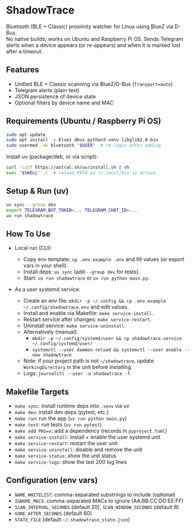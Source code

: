 # ShadowTrace

Bluetooth (BLE + Classic) proximity watcher for Linux using BlueZ via D-Bus.  
No native builds; works on Ubuntu and Raspberry Pi OS. Sends Telegram alerts when a device appears (or re-appears) and when it is marked lost after a timeout.

## Features
- Unified BLE + Classic scanning via BlueZ/D-Bus (`Transport=auto`)
- Telegram alerts (plain text)
- JSON persistence of device state
- Optional filters by device name and MAC

## Requirements (Ubuntu / Raspberry Pi OS)
```bash
sudo apt update
sudo apt install -y bluez dbus python3-venv libglib2.0-bin
sudo usermod -aG bluetooth "$USER"  # re-login after adding
```
Install uv (package/deb, or via script):
```bash
curl -LsSf https://astral.sh/uv/install.sh | sh
exec "$SHELL" -l  # reload PATH so ~/.local/bin is active
```

## Setup & Run (uv)
```bash
uv sync --group dev
export TELEGRAM_BOT_TOKEN=... TELEGRAM_CHAT_ID=...
uv run shadowtrace
```

## How To Use
- Local run (CLI):
  - Copy env template: `cp .env.example .env` and fill values (or export vars in your shell).
  - Install deps: `uv sync` (add `--group dev` for tests).
  - Start: `uv run shadowtrace` or `uv run python main.py`.

- As a user systemd service:
  - Create an env file: `mkdir -p ~/.config && cp .env.example ~/.config/shadowtrace.env` and edit values.
  - Install and enable via Makefile: `make service-install`.
  - Restart service after changes: `make service-restart`.
  - Uninstall service: `make service-uninstall`.
  - Alternatively (manual):
    - `mkdir -p ~/.config/systemd/user && cp shadowtrace.service ~/.config/systemd/user/`
    - `systemctl --user daemon-reload && systemctl --user enable --now shadowtrace`
  - Note: if your project path is not `~/shadowtrace`, update `WorkingDirectory` in the unit before installing.
  - Logs: `journalctl --user -u shadowtrace -f`.

## Makefile Targets
- `make sync`: install runtime deps into `.venv` via uv
- `make dev`: install dev deps (pytest, etc.)
- `make run`: run the app (`uv run python main.py`)
- `make test`: run tests (`uv run pytest`)
- `make add PKG=x`: add a dependency (records in `pyproject.toml`)
- `make service-install`: install + enable the user systemd unit
- `make service-restart`: restart the user unit
- `make service-uninstall`: disable and remove the unit
- `make service-status`: show the unit status
- `make service-logs`: show the last 200 log lines

## Configuration (env vars)
- `NAME_WHITELIST`: comma-separated substrings to include (optional)
- `IGNORE_MACS`: comma-separated MACs to ignore (AA:BB:CC:DD:EE:FF)
- `SCAN_INTERVAL_SECONDS` (default 20), `SCAN_WINDOW_SECONDS` (default 8)
- `GONE_AFTER_SECONDS` (default 60)
- `STATE_FILE` (default `~/.shadowtrace_state.json`)
